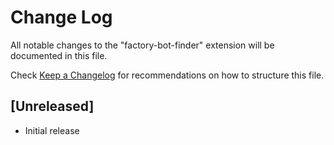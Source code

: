 # Change Log

All notable changes to the "factory-bot-finder" extension will be documented in this file.

Check [Keep a Changelog](http://keepachangelog.com/) for recommendations on how to structure this file.

## [Unreleased]

- Initial release